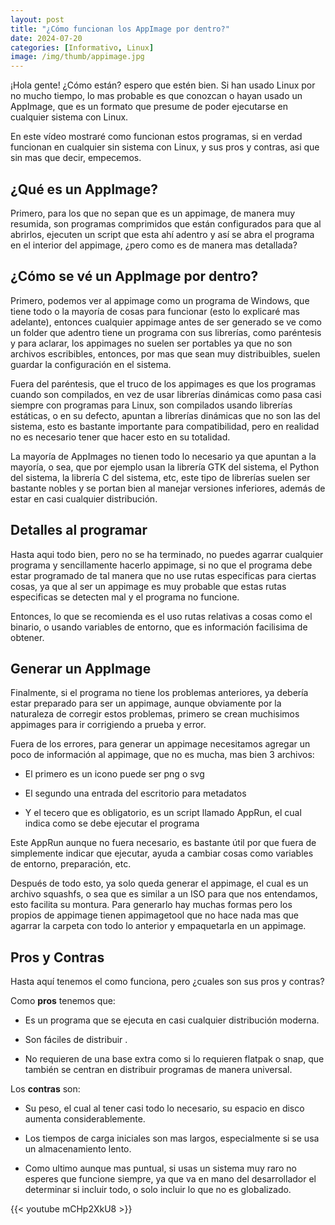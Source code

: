 ```yaml
---
layout: post
title: "¿Cómo funcionan los AppImage por dentro?"
date: 2024-07-20
categories: [Informativo, Linux]
image: /img/thumb/appimage.jpg
---
```


¡Hola gente! ¿Cómo están? espero que estén bien. Si han usado Linux por no mucho tiempo, lo mas probable es que conozcan o hayan usado un AppImage, que es un formato que presume de poder ejecutarse en cualquier sistema con Linux.

En este vídeo mostraré como funcionan estos programas, si en verdad funcionan en cualquier sin sistema con Linux, y sus pros y contras, asi que sin mas que decir, empecemos.

## ¿Qué es un AppImage?

Primero, para los que no sepan que es un appimage, de manera muy resumida, son programas comprimidos que están configurados para que al abrirlos, ejecuten un script que esta ahí adentro y así se abra el programa en el interior del appimage, ¿pero como es de manera mas detallada?

## ¿Cómo se vé un AppImage por dentro?

Primero, podemos ver al appimage como un programa de Windows, que tiene todo o la mayoría de cosas para funcionar (esto lo explicaré mas adelante), entonces cualquier appimage antes de ser generado se ve como un folder que adentro tiene un programa con sus librerías, como paréntesis y para aclarar, los appimages no suelen ser portables ya que no son archivos escribibles, entonces, por mas que sean muy distribuibles, suelen guardar la configuración en el sistema.

Fuera del paréntesis, que el truco de los appimages es que los programas cuando son compilados, en vez de usar librerías dinámicas como pasa casi siempre con programas para Linux, son compilados usando librerías estáticas, o en su defecto, apuntan a librerías dinámicas que no son las del sistema, esto es bastante importante para compatibilidad, pero en realidad no es necesario tener que hacer esto en su totalidad.

La mayoría de AppImages no tienen todo lo necesario ya que apuntan a la mayoría, o sea, que por ejemplo usan la librería GTK del sistema, el Python del sistema, la librería C del sistema, etc, este tipo de librerías suelen ser bastante nobles y se portan bien al manejar versiones inferiores, además de estar en casi cualquier distribución.

## Detalles al programar

Hasta aqui todo bien, pero no se ha terminado, no puedes agarrar cualquier programa y sencillamente hacerlo appimage, si no que el programa debe estar programado de tal manera que no use rutas especificas para ciertas cosas, ya que al ser un appimage es muy probable que estas rutas especificas se detecten mal y el programa no funcione.

Entonces, lo que se recomienda es el uso rutas relativas a cosas como el binario, o usando variables de entorno, que es información facilisima de obtener.

## Generar un AppImage

Finalmente, si el programa no tiene los problemas anteriores, ya debería estar preparado para ser un appimage, aunque obviamente por la naturaleza de corregir estos problemas, primero se crean muchisimos appimages para ir corrigiendo a prueba y error.

Fuera de los errores, para generar un appimage necesitamos agregar un poco de información al appimage, que no es mucha, mas bien 3 archivos:

- El primero es un icono puede ser png o svg

- El segundo una entrada del escritorio para metadatos

- Y el tecero que es obligatorio, es un script llamado AppRun, el cual indica como se debe ejecutar el programa

Este AppRun aunque no fuera necesario, es bastante útil por que fuera de simplemente indicar que ejecutar, ayuda a cambiar cosas como variables de entorno, preparación, etc.

Después de todo esto, ya solo queda generar el appimage, el cual es un archivo squashfs, o sea que es similar a un ISO para que nos entendamos, esto facilita su montura. Para generarlo hay muchas formas pero los propios de appimage tienen appimagetool que no hace nada mas que agarrar la carpeta con todo lo anterior y empaquetarla en un appimage.

## Pros y Contras

Hasta aquí tenemos el como funciona, pero ¿cuales son sus pros y contras?

Como **pros** tenemos que:

- Es un programa que se ejecuta en casi cualquier distribución moderna.

- Son fáciles de distribuir .

- No requieren de una base extra como si lo requieren flatpak o snap, que también se centran en distribuir programas de manera universal.

Los **contras** son: 

- Su peso, el cual al tener casi todo lo necesario, su espacio en disco aumenta considerablemente.

- Los tiempos de carga iniciales son mas largos, especialmente si se usa un almacenamiento lento.

- Como ultimo aunque mas puntual, si usas un sistema muy raro no esperes que funcione siempre, ya que va en mano del desarrollador el determinar si incluir todo, o solo incluir lo que no es globalizado.

{{< youtube mCHp2XkU8 >}}
